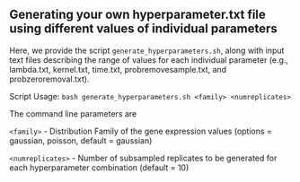 ## Generating your own hyperparameter.txt file using different values of individual parameters
Here, we provide the script `generate_hyperparameters.sh`, along with input text files describing the range of values for each individual parameter (e.g., lambda.txt, kernel.txt, time.txt, probremovesample.txt, and probzeroremoval.txt). 

Script Usage:
`bash generate_hyperparameters.sh <family> <numreplicates>`

The command line parameters are

`<family>` - Distribution Family of the gene expression values (options = gaussian, poisson, default = gaussian)

`<numreplicates>` - Number of subsampled replicates to be generated for each hyperparameter combination (default = 10)

